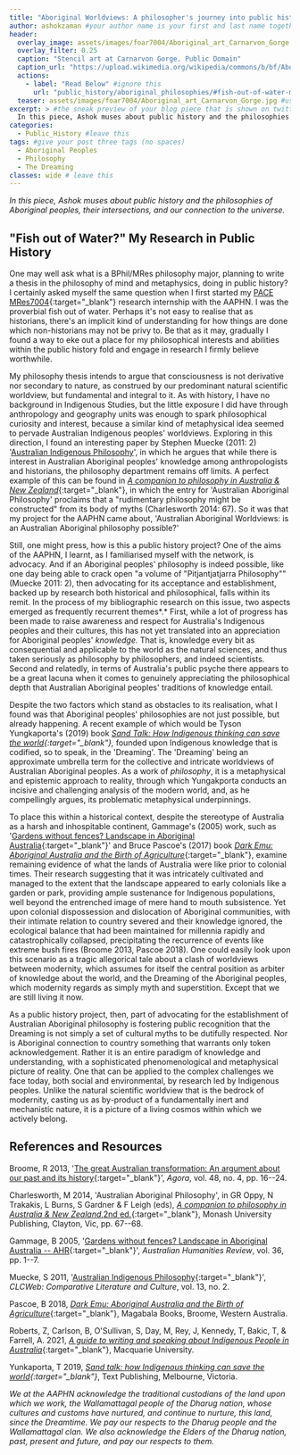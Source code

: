```yaml
---
title: "Aboriginal Worldviews: A philosopher's journey into public history" #title - As you can see I have put advice for each section below in the preamble (what is called the YAML) after a #, feel free to leave
author: ashokzaman #your author name is your first and last name together in lower case with no spaces
header:
  overlay_image: assets/images/foar7004/Aboriginal_art_Carnarvon_Gorge.jpg
  overlay_filter: 0.25
  caption: "Stencil art at Carnarvon Gorge. Public Domain"
  caption_url: "https://upload.wikimedia.org/wikipedia/commons/b/bf/Aboriginal_art_Carnarvon_Gorge.jpg"
  actions:
    - label: "Read Below" #ignore this
      url: "public_history/aboriginal_philosophies/#fish-out-of-water-my-research-in-public-history" #ignore this
  teaser: assets/images/foar7004/Aboriginal_art_Carnarvon_Gorge.jpg #usually the same as the header
excerpt: > #the sneak preview of your blog piece that is shown on twitter shares and previews (1 sentence)
  In this piece, Ashok muses about public history and the philosophies of Aboriginal peoples, their intersections, and our connection to the universe.
categories:
  - Public_History #leave this
tags: #give your post three tags (no spaces)
  - Aboriginal Peoples
  - Philosophy
  - The Dreaming
classes: wide # leave this
---
```

_In this piece, Ashok muses about public history and the philosophies of Aboriginal peoples, their intersections, and our connection to the universe._

## "Fish out of Water?" My Research in Public History

One may well ask what is a BPhil/MRes philosophy major, planning to write a thesis in the philosophy of mind and metaphysics, doing in public history? I certainly asked myself the same question when I first started my [PACE MRes7004](https://coursehandbook.mq.edu.au/2020/units/FOAR7004/){:target="_blank"} research internship with the AAPHN. I was the proverbial fish out of water. Perhaps it's not easy to realise that as historians, there's an implicit kind of understanding for how things are done which non-historians may not be privy to. Be that as it may, gradually I found a way to eke out a place for my philosophical interests and abilities within the public history fold and engage in research I firmly believe worthwhile.

My philosophy thesis intends to argue that consciousness is not derivative nor secondary to nature, as construed by our predominant natural scientific worldview, but fundamental and integral to it. As with history, I have no background in Indigenous Studies, but the little exposure I did have through anthropology and geography units was enough to spark philosophical curiosity and interest, because a similar kind of metaphysical idea seemed to pervade Australian Indigenous peoples' worldviews. Exploring in this direction, I found an interesting paper by Stephen Muecke (2011: 2) '[Australian Indigenous Philosophy](https://doi.org/10.7771/1481-4374.1741)', in which he argues that while there is interest in Australian Aboriginal peoples' knowledge among anthropologists and historians, the philosophy department remains off limits. A perfect example of this can be found in [*A companion to philosophy in Australia & New Zealand*](http://library.oapen.org/handle/20.500.12657/31527){:target="_blank"}, in which the entry for 'Australian Aboriginal Philosophy' proclaims that a "rudimentary philosophy might be constructed" from its body of myths (Charlesworth 2014: 67). So it was that my project for the AAPHN came about, 'Australian Aboriginal Worldviews: is an Australian Aboriginal philosophy possible?'

Still, one might press, how is this a public history project? One of the aims of the AAPHN, I learnt, as I familiarised myself with the network, is advocacy. And if an Aboriginal peoples' philosophy is indeed possible, like one day being able to crack open "a volume of "Pitjantjatjarra Philosophy"" (Muecke 2011: 2), then advocating for its acceptance and establishment, backed up by research both historical and philosophical, falls within its remit. In the process of my bibliographic research on this issue, two aspects emerged as frequently recurrent themes*.* First, while a lot of progress has been made to raise awareness and respect for Australia's Indigenous peoples and their cultures, this has not yet translated into an appreciation for Aboriginal peoples' *knowledge.* That is, knowledge every bit as consequential and applicable to the world as the natural sciences, and thus taken seriously as philosophy by philosophers, and indeed scientists. Second and relatedly, in terms of Australia's public psyche there appears to be a great lacuna when it comes to genuinely appreciating the philosophical depth that Australian Aboriginal peoples' traditions of knowledge entail.

Despite the two factors which stand as obstacles to its realisation, what I found was that Aboriginal peoples' philosophies are not just possible, but already happening. A recent example of which would be Tyson Yungkaporta's (2019) book *[Sand Talk: How Indigenous thinking can save the world](https://www.textpublishing.com.au/books/sand-talk){:target="_blank"},* founded upon Indigenous knowledge that is codified, so to speak, in the 'Dreaming'. The 'Dreaming' being an approximate umbrella term for the collective and intricate worldviews of Australian Aboriginal peoples. As a work of *philosophy*, it is a metaphysical and epistemic approach to reality, through which Yungakporta conducts an incisive and challenging analysis of the modern world, and, as he compellingly argues, its problematic metaphysical underpinnings.

To place this within a historical context, despite the stereotype of Australia as a harsh and inhospitable continent, Gammage's (2005) work, such as '[Gardens without fences? Landscape in Aboriginal Australia](http://australianhumanitiesreview.org/2005/07/01/gardens-without-fences-landscape-in-aboriginal-australia/){:target="_blank"}' and Bruce Pascoe's (2017) book [*Dark Emu: Aboriginal Australia and the Birth of Agriculture*](https://www.magabala.com/products/dark-emu){:target="_blank"}, examine remaining evidence of what the lands of Australia were like prior to colonial times. Their research suggesting that it was intricately cultivated and managed to the extent that the landscape appeared to early colonials like a garden or park, providing ample sustenance for Indigenous populations, well beyond the entrenched image of mere hand to mouth subsistence. Yet upon colonial dispossession and dislocation of Aboriginal communities, with their intimate relation to country severed and their knowledge ignored, the ecological balance that had been maintained for millennia rapidly and catastrophically collapsed, precipitating the recurrence of events like extreme bush fires (Broome 2013, Pascoe 2018). One could easily look upon this scenario as a tragic allegorical tale about a clash of worldviews between modernity, which assumes for itself the central position as arbiter of knowledge about the world, and the Dreaming of the Aboriginal peoples, which modernity regards as simply myth and superstition. Except that we are still living it now.

As a public history project, then, part of advocating for the establishment of Australian Aboriginal philosophy is fostering public recognition that the Dreaming is not simply a set of cultural myths to be dutifully respected. Nor is Aboriginal connection to country something that warrants only token acknowledgement. Rather it is an entire paradigm of knowledge and understanding, with a sophisticated phenomenological and metaphysical picture of reality. One that can be applied to the complex challenges we face today, both social and environmental, by research led by Indigenous peoples. Unlike the natural scientific worldview that is the bedrock of modernity, casting us as by-product of a fundamentally inert and mechanistic nature, it is a picture of a living cosmos within which we actively belong.

## References and Resources

Broome, R 2013, '[The great Australian transformation: An argument about our past and its history](https://search.informit.org/doi/10.3316/INFORMIT.736824770983475){:target="_blank"}', *Agora*, vol. 48, no. 4, pp. 16--24.

Charlesworth, M 2014, 'Australian Aboriginal Philosophy', in GR Oppy, N Trakakis, L Burns, S Gardner & F Leigh (eds), [*A companion to philosophy in Australia & New Zealand*,2nd ed.](http://library.oapen.org/handle/20.500.12657/31527){:target="_blank"}, Monash University Publishing, Clayton, Vic, pp. 67--68.

Gammage, B 2005, '[Gardens without fences? Landscape in Aboriginal Australia -- AHR](http://australianhumanitiesreview.org/2005/07/01/gardens-without-fences-landscape-in-aboriginal-australia/){:target="_blank"}', *Australian Humanities Review*, vol. 36, pp. 1--7.

Muecke, S 2011, '[Australian Indigenous Philosophy](https://doi.org/10.7771/1481-4374.1741){:target="_blank"}', *CLCWeb: Comparative Literature and Culture*, vol. 13, no. 2.

Pascoe, B 2018, [*Dark Emu: Aboriginal Australia and the Birth of Agriculture*](https://www.magabala.com/products/dark-emu){:target="_blank"}, Magabala Books, Broome, Western Australia.

Roberts, Z, Carlson, B, O'Sullivan, S, Day, M, Rey, J, Kennedy, T, Bakic, T, & Farrell, A. 2021, [*A guide to writing and speaking about Indigenous People in Australia*](https://doi.org/10.25949/5TFK-5113){:target="_blank"}, Macquarie University.

Yunkaporta, T 2019, *[Sand talk: how Indigenous thinking can save the world](https://www.textpublishing.com.au/books/sand-talk){:target="_blank"}*, Text Publishing, Melbourne, Victoria.


_We at the AAPHN acknowledge the traditional custodians of the land upon which we work, the Wallamattagal people of the Dharug nation, whose cultures and customs have nurtured, and continue to nurture, this land, since the Dreamtime. We pay our respects to the Dharug people and the Wallamattagal clan. We also acknowledge the Elders of the Dharug nation, past, present and future, and pay our respects to them._
